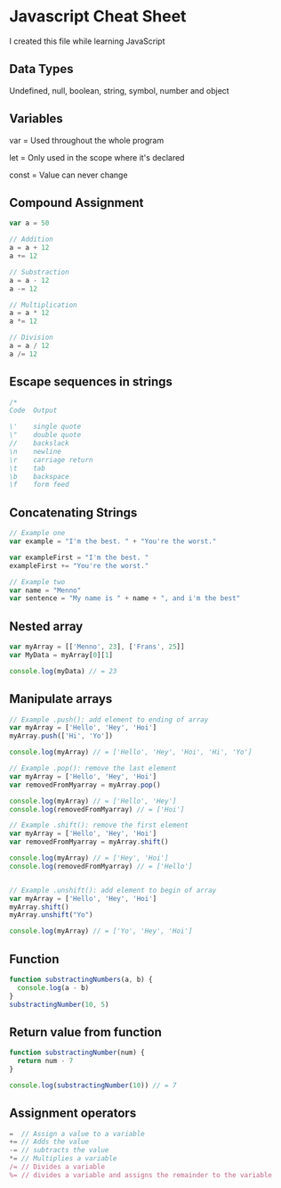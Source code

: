 # Javascript Cheat Sheet
I created this file while learning JavaScript

## Data Types
Undefined, null, boolean, string, symbol, number and object

## Variables

var = Used throughout the whole program

let = Only used in the scope where it's declared

const = Value can never change


## Compound Assignment
```javascript
var a = 50

// Addition
a = a + 12
a += 12

// Substraction
a = a - 12
a -= 12

// Multiplication
a = a * 12
a *= 12

// Division
a = a / 12
a /= 12
```

## Escape sequences in strings
```javascript
/*
Code  Output

\'    single quote
\"    double quote
//    backslack
\n    newline
\r    carriage return
\t    tab
\b    backspace
\f    form feed
```

## Concatenating Strings
```javascript
// Example one
var example = "I'm the best. " + "You're the worst."

var exampleFirst = "I'm the best. "
exampleFirst += "You're the worst."

// Example two
var name = "Menno"
var sentence = "My name is " + name + ", and i'm the best"
```

## Nested array
```javascript
var myArray = [['Menno', 23], ['Frans', 25]]
var MyData = myArray[0][1]

console.log(myData) // = 23
```

## Manipulate arrays
```javascript
// Example .push(): add element to ending of array
var myArray = ['Hello', 'Hey', 'Hoi']
myArray.push(['Hi', 'Yo'])

console.log(myArray) // = ['Hello', 'Hey', 'Hoi', 'Hi', 'Yo']

// Example .pop(): remove the last element
var myArray = ['Hello', 'Hey', 'Hoi']
var removedFromMyarray = myArray.pop()

console.log(myArray) // = ['Hello', 'Hey']
console.log(removedFromMyarray) // = ['Hoi']

// Example .shift(): remove the first element
var myArray = ['Hello', 'Hey', 'Hoi']
var removedFromMyarray = myArray.shift()

console.log(myArray) // = ['Hey', 'Hoi']
console.log(removedFromMyarray) // = ['Hello']


// Example .unshift(): add element to begin of array
var myArray = ['Hello', 'Hey', 'Hoi']
myArray.shift()
myArray.unshift("Yo")

console.log(myArray) // = ['Yo', 'Hey', 'Hoi']
```

## Function
```javascript
function substractingNumbers(a, b) {
  console.log(a - b)
}
substractingNumber(10, 5)
```

## Return value from function
```javascript
function substractingNumber(num) {
  return num - 7
}

console.log(substractingNumber(10)) // = 7
```

## Assignment operators
```javascript
=  // Assign a value to a variable
+= // Adds the value
-= // subtracts the value 
*= // Multiplies a variable
/= // Divides a variable
%= // divides a variable and assigns the remainder to the variable
```
